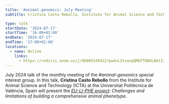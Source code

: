 ```yaml
---
title: '#animal-genomics: July Meeting'
subtitle: Cristina Casto Rebollo, Institute for Animal Science and Technology (ICTA), Universitat Politècnica de València, Spain

type: talk
startDate: '2024-07-17'
startTime: '16:00+02:00'
endDate: '2024-07-17'
endTime: '17:00+02:00'
locations:
  - name: Online
    links:
      - https://rediris.zoom.us/j/96065549412?pwd=L2txanpQMEFTOWVLNmtIZyt6M3NnUT09
---
```


July 2024 talk of the monthly meeting of the _#animal-genomics_ special interest group.
In this talk, **Cristina Casto Rebollo** from the Institute for Animal Science and Technology (ICTA) at the Universitat Politècnica de València, Spain will present the _[EU-LI-PHE project](https://www.cost.eu/actions/CA22112/): Challenges and limitations of building a comprehensive animal phenotype_.
